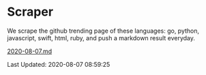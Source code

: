 # Scraper

We scrape the github trending page of these languages: go, python, javascript, swift, html, ruby, and push a markdown result everyday.

[2020-08-07.md](https://github.com/henson/Scraper/blob/master/2020-08-07.md)

Last Updated: 2020-08-07 08:59:25